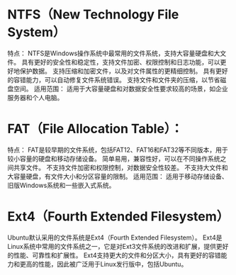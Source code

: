 # NTFS（New Technology File System）
特点：
NTFS是Windows操作系统中最常用的文件系统，支持大容量硬盘和大文件。
具有更好的安全性和稳定性，支持文件加密、权限控制和日志功能，可以更好地保护数据。
支持压缩和加密文件，以及对文件属性的更精细控制。
具有更好的容错能力，可以自动修复文件系统错误。
支持文件和文件夹的压缩，以节省磁盘空间。
适用范围：
适用于大容量硬盘和对数据安全性要求较高的场景，如企业服务器和个人电脑。

# FAT（File Allocation Table）：
特点：
FAT是较早期的文件系统，包括FAT12、FAT16和FAT32等不同版本，用于较小容量的硬盘和移动存储设备。
简单易用，兼容性好，可以在不同操作系统之间共享文件。
不支持文件加密和权限控制，对数据安全性较差。
不支持大文件和大容量硬盘，有文件大小和分区容量的限制。
适用范围：
适用于移动存储设备、旧版Windows系统和一些嵌入式系统。

# Ext4（Fourth Extended Filesystem）
Ubuntu默认采用的文件系统是Ext4（Fourth Extended Filesystem）。
Ext4是Linux系统中常用的文件系统之一，它是对Ext3文件系统的改进和扩展，提供更好的性能、可靠性和扩展性。
Ext4支持更大的文件和分区大小，具有更好的容错能力和更高的性能，因此被广泛用于Linux发行版中，包括Ubuntu。






